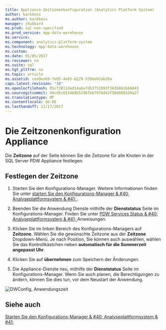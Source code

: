 ```yaml
---
title: Appliance-Zeitzonenkonfiguration (Analytics Platform System)
author: barbkess
ms.author: barbkess
manager: jhubbard
ms.prod: sql-non-specified
ms.prod_service: mpp-data-warehouse
ms.service: 
ms.component: analytics-platform-system
ms.technology: mpp-data-warehouse
ms.custom: 
ms.date: 01/05/2017
ms.reviewer: na
ms.suite: sql
ms.tgt_pltfrm: na
ms.topic: article
ms.assetid: cea9eeb9-fe05-4e65-b229-539de02ab20a
caps.latest.revision: "18"
ms.openlocfilehash: 05cf2811dad14a6a7d53752893f363b061b86843
ms.sourcegitcommit: 44cd5c651488b5296fb679f6d43f50d068339a27
ms.translationtype: MT
ms.contentlocale: de-DE
ms.lasthandoff: 11/17/2017
---
```

# <a name="appliance-time-zone-configuration"></a>Die Zeitzonenkonfiguration Appliance
Die **Zeitzone** auf der Seite können Sie die Zeitzone für alle Knoten in der SQL Server PDW Appliance festlegen.  
  
## <a name="to-set-the-time-zone"></a>Festlegen der Zeitzone  
  
1.  Starten Sie den Konfigurations-Manager. Weitere Informationen finden Sie unter [starten Sie den Konfigurations-Manager & #40; Analyseplattformsystem & #41; ](launch-the-configuration-manager.md).  
  
2.  Beenden Sie die Anwendung Dienste mithilfe der **Dienststatus** Seite im Konfigurations-Manager. Finden Sie unter [PDW Services Status & #40; Analyseplattformsystem & #41; ](pdw-services-status.md) Anweisungen.  
  
3.  Klicken Sie im linken Bereich des Konfigurations-Managers auf **Zeitzone**. Wählen Sie die gewünschte Zeitzone aus der **Zeitzone** Dropdown-Menü. Je nach Position, Sie können auch auswählen, wählen Sie das Kontrollkästchen neben **automatisch für die Sommerzeit angepasst Uhr**.  
  
4.  Klicken Sie auf **übernehmen** zum Speichern der Änderungen.  
  
5.  Die Appliance-Dienste neu, mithilfe der **Dienststatus** Seite im Konfigurations-Manager. Wenn Sie auch planen, die Berechtigungen zu ändern, können Sie dies tun, vor dem Neustart der Anwendung.  
  
![DWConfig, Anwendungszeit](./media/appliance-time-zone-configuration/SQL_Server_PDW_DWConfig_ApplTopTime.png "SQL_Server_PDW_DWConfig_ApplTopTime")  
  
## <a name="see-also"></a>Siehe auch  
[Starten Sie den Konfigurations-Manager & #40; Analyseplattformsystem & #41;](launch-the-configuration-manager.md)  
  
